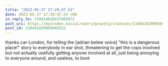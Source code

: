 ```yaml
---
title: "2023-05-27 17:29:47.53"
date: 2023-05-27 17:29:47.53 +00
in_reply_to: 110414628437465871
post_uri: https://mastodon.social/users/gravely/statuses/110441829993045322
post_id: 110441829993045322
---
```

thanks car-London, for telling the [adrian belew voice] ”this is a dangerous place!" story to everybody in ear shot, threatening to get the cops involved but not actually usefully getting anyone involved at all, just being annoying to everyone around, and useless, to boot


